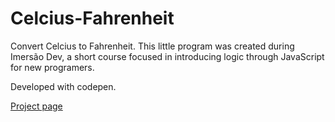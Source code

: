 # Celcius-Fahrenheit
 Convert Celcius to Fahrenheit. This little program was created during Imersão Dev, a short course focused in introducing logic through JavaScript  for new programers. 
 
Developed with codepen.

[Project page](https://marianazancheta.github.io/Celcius-Fahrenheit/)
